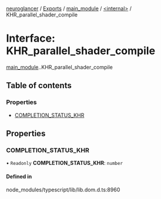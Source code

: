 [neuroglancer](../README.md) / [Exports](../modules.md) / [main\_module](../modules/main_module.md) / [<internal\>](../modules/main_module._internal_.md) / KHR\_parallel\_shader\_compile

# Interface: KHR\_parallel\_shader\_compile

[main_module](../modules/main_module.md).[<internal>](../modules/main_module._internal_.md).KHR_parallel_shader_compile

## Table of contents

### Properties

- [COMPLETION\_STATUS\_KHR](main_module._internal_.KHR_parallel_shader_compile.md#completion_status_khr)

## Properties

### COMPLETION\_STATUS\_KHR

• `Readonly` **COMPLETION\_STATUS\_KHR**: `number`

#### Defined in

node_modules/typescript/lib/lib.dom.d.ts:8960
